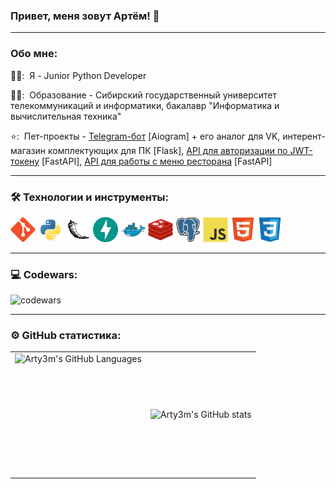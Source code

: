 ### Привет, меня зовут Артём! 👋 

---

### Обо мне:
🙋‍♂️: &nbsp;Я - Junior Python Developer

👨‍🎓: &nbsp;Образование - Сибирский государственный университет телекоммуникаций и информатики, бакалавр "Информатика и вычислительная техника"

⭐: &nbsp;Пет-проекты - [Telegram-бот](https://github.com/Arty3m/schedule_bot_univer_practice) [Aiogram] + его аналог для VK, интерент-магазин комплектующих для ПК [Flask], [API для авторизации по JWT-токену](https://github.com/Arty3m/homework_ylab/tree/master/homework_4) [FastAPI], [API для работы с меню ресторана](https://github.com/Arty3m/ylab_2023-hw4) [FastAPI]

---

### 🛠 Технологии и инструменты:

<div>
  <img src="https://github.com/devicons/devicon/blob/master/icons/git/git-original.svg" title="GIT" alt="git" width="40" height="40"/>
  <img src="https://github.com/devicons/devicon/blob/master/icons/python/python-original.svg" title="Python" alt="python" width="40" height="40"/>
  <img src="https://github.com/devicons/devicon/blob/master/icons/flask/flask-original.svg" title="" alt="" width="40" height="40"/>
  <img src="https://github.com/devicons/devicon/blob/master/icons/fastapi/fastapi-original.svg" title="FastAPI" alt="fastapi" width="40" height="40"/>
  <img src="https://github.com/devicons/devicon/blob/master/icons/docker/docker-original.svg" title="Docker" alt="docker" width="40" height="40"/>
  <img src="https://github.com/devicons/devicon/blob/master/icons/redis/redis-original.svg" title="Redis" alt="redis" width="40" height="40"/>
  <img src="https://github.com/devicons/devicon/blob/master/icons/postgresql/postgresql-original.svg" title="PostgreSQL" alt="postgresql" width="40" height="40"/>
  <img src="https://github.com/devicons/devicon/blob/master/icons/javascript/javascript-original.svg" title="JavaScript" alt="javascript" width="40" height="40"/>
  <img src="https://github.com/devicons/devicon/blob/master/icons/html5/html5-original.svg" title="html5" alt="html5" width="40" height="40"/>
  <img src="https://github.com/devicons/devicon/blob/master/icons/css3/css3-original.svg" title="css" alt="css" width="40" height="40"/>
</div>

  
---
### 💻 Codewars:

![codewars](https://www.codewars.com/users/Arty3m/badges/large)

---

### ⚙️ GitHub статистика:
<table style="boarder:none;">
  <tr>
    <td>
      <img height="195px" align="right" src="https://github-readme-stats-sigma-five.vercel.app/api/top-langs/?username=arty3m&layout=compact&theme=dark" alt="Arty3m's GitHub Languages" />
    </td>
    <td>
      <img align="left" src="https://github-readme-stats.vercel.app/api?username=arty3m&theme=dark" alt="Arty3m's GitHub stats" />
    </td>
  </tr>
</table>

<!--
**Arty3m/arty3m** is a ✨ _special_ ✨ repository because its `README.md` (this file) appears on your GitHub profile.

Here are some ideas to get you started:

- 🔭 I’m currently working on ...
- 🌱 I’m currently learning ...
- 👯 I’m looking to collaborate on ...
- 🤔 I’m looking for help with ...
- 💬 Ask me about ...
- 📫 How to reach me: ...
- 😄 Pronouns: ...
- ⚡ Fun fact: ...
-->
